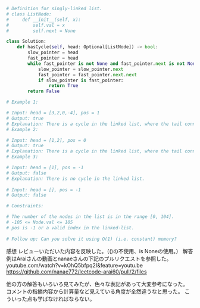 ```python
# Definition for singly-linked list.
# class ListNode:
#     def __init__(self, x):
#         self.val = x
#         self.next = None

class Solution:
    def hasCycle(self, head: Optional[ListNode]) -> bool:
        slow_pointer = head
        fast_pointer = head
        while fast_pointer is not None and fast_pointer.next is not None:
            slow_pointer = slow_pointer.next
            fast_pointer = fast_pointer.next.next
            if slow_pointer is fast_pointer:
                return True
        return False

# Example 1:

# Input: head = [3,2,0,-4], pos = 1
# Output: true
# Explanation: There is a cycle in the linked list, where the tail connects to the 1st node (0-indexed).
# Example 2:

# Input: head = [1,2], pos = 0
# Output: true
# Explanation: There is a cycle in the linked list, where the tail connects to the 0th node.
# Example 3:

# Input: head = [1], pos = -1
# Output: false
# Explanation: There is no cycle in the linked list.
 
# Input: head = [], pos = -1
# Output: false

# Constraints:

# The number of the nodes in the list is in the range [0, 104].
# -105 <= Node.val <= 105
# pos is -1 or a valid index in the linked-list.
 
# Follow up: Can you solve it using O(1) (i.e. constant) memory?

```

感想
レビューいただいた内容を反映した。（()の不使用、is Noneの使用。）
解答例はAraiさんの動画とnanaeさんの下記のプルリクエストを参照した。
youtube.com/watch?v=kOhQ5bfpq2I&feature=youtu.be
https://github.com/nanae772/leetcode-arai60/pull/2/files

他の方の解答もいろいろ見てみたが、色々な表記があって大変参考になった。
コメントの指摘内容から計算量など見えている角度が全然違うなと思った。
こういった点も学ばなければならない。

